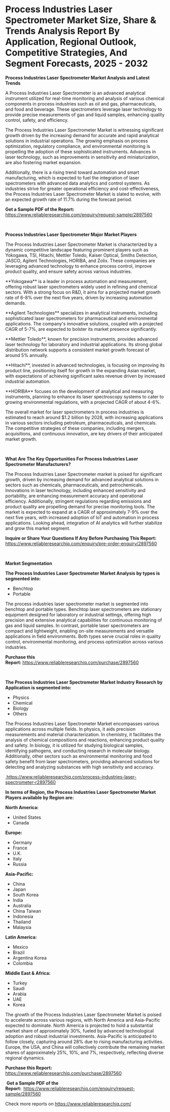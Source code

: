 <p><h1>Process Industries Laser Spectrometer Market Size, Share & Trends Analysis Report By Application, Regional Outlook, Competitive Strategies, And Segment Forecasts, 2025 - 2032</h1></p><p><strong>Process Industries Laser Spectrometer Market Analysis and Latest Trends</strong></p>
<p><p>A Process Industries Laser Spectrometer is an advanced analytical instrument utilized for real-time monitoring and analysis of various chemical components in process industries such as oil and gas, pharmaceuticals, and food and beverage. These spectrometers leverage laser technology to provide precise measurements of gas and liquid samples, enhancing quality control, safety, and efficiency.</p><p>The Process Industries Laser Spectrometer Market is witnessing significant growth driven by the increasing demand for accurate and rapid analytical solutions in industrial operations. The growing emphasis on process optimization, regulatory compliance, and environmental monitoring is propelling the adoption of these sophisticated instruments. Advances in laser technology, such as improvements in sensitivity and miniaturization, are also fostering market expansion.</p><p>Additionally, there is a rising trend toward automation and smart manufacturing, which is expected to fuel the integration of laser spectrometers with advanced data analytics and control systems. As industries strive for greater operational efficiency and cost-effectiveness, the Process Industries Laser Spectrometer Market is slated to evolve, with an expected growth rate of 11.7% during the forecast period.</p></p>
<p><strong>Get a Sample PDF of the Report:&nbsp;</strong> <a href="https://www.reliableresearchiq.com/enquiry/request-sample/2897560?utm_campaign=3124&utm_medium=2&utm_source=Github&utm_content=ia&utm_term=15032025&utm_id=process-industries-laser-spectrometer">https://www.reliableresearchiq.com/enquiry/request-sample/2897560</a></p>
<p>&nbsp;</p>
<p><strong>Process Industries Laser Spectrometer Major Market Players</strong></p>
<p><p>The Process Industries Laser Spectrometer Market is characterized by a dynamic competitive landscape featuring prominent players such as Yokogawa, TSI, Hitachi, Mettler Toledo, Kaiser Optical, Smiths Detection, JASCO, Agilent Technologies, HORIBA, and Zolix. These companies are leveraging advanced technology to enhance process control, improve product quality, and ensure safety across various industries.</p><p>**Yokogawa** is a leader in process automation and measurement, offering robust laser spectrometers widely used in refining and chemical sectors. With a strong focus on R&D, it aims for a projected market growth rate of 6-8% over the next five years, driven by increasing automation demands.</p><p>**Agilent Technologies** specializes in analytical instruments, including sophisticated laser spectrometers for pharmaceutical and environmental applications. The company's innovative solutions, coupled with a projected CAGR of 5-7%, are expected to bolster its market presence significantly.</p><p>**Mettler Toledo**, known for precision instruments, provides advanced laser technology for laboratory and industrial applications. Its strong global distribution network supports a consistent market growth forecast of around 5% annually.</p><p>**Hitachi**, invested in advanced technologies, is focusing on improving its product line, positioning itself for growth in the expanding Asian market, with expectations of achieving significant sales revenue driven by increased industrial automation.</p><p>**HORIBA** focuses on the development of analytical and measuring instruments, planning to enhance its laser spectroscopy systems to cater to growing environmental regulations, with a projected CAGR of about 4-6%.</p><p>The overall market for laser spectrometers in process industries is estimated to reach around $1.2 billion by 2028, with increasing applications in various sectors including petroleum, pharmaceuticals, and chemicals. The competitive strategies of these companies, including mergers, acquisitions, and continuous innovation, are key drivers of their anticipated market growth.</p></p>
<p>&nbsp;</p>
<p><strong>What Are The Key Opportunities For Process Industries Laser Spectrometer Manufacturers?</strong></p>
<p><p>The Process Industries Laser Spectrometer market is poised for significant growth, driven by increasing demand for advanced analytical solutions in sectors such as chemicals, pharmaceuticals, and petrochemicals. Innovations in laser technology, including enhanced sensitivity and portability, are enhancing measurement accuracy and operational efficiency. Additionally, stringent regulations regarding emissions and product quality are propelling demand for precise monitoring tools. The market is expected to expand at a CAGR of approximately 7-9% over the next five years, with increased adoption of IoT and automation in process applications. Looking ahead, integration of AI analytics will further stabilize and grow this market segment.</p></p>
<p><strong>Inquire or Share Your Questions If Any Before Purchasing This Report:</strong> <a href="https://www.reliableresearchiq.com/enquiry/pre-order-enquiry/2897560?utm_campaign=3124&utm_medium=2&utm_source=Github&utm_content=ia&utm_term=15032025&utm_id=process-industries-laser-spectrometer">https://www.reliableresearchiq.com/enquiry/pre-order-enquiry/2897560</a></p>
<p>&nbsp;</p>
<p><strong>Market Segmentation</strong></p>
<p><strong>The Process Industries Laser Spectrometer Market Analysis by types is segmented into:</strong></p>
<p><ul><li>Benchtop</li><li>Portable</li></ul></p>
<p><p>The process industries laser spectrometer market is segmented into benchtop and portable types. Benchtop laser spectrometers are stationary equipment designed for laboratory or industrial settings, offering high precision and extensive analytical capabilities for continuous monitoring of gas and liquid samples. In contrast, portable laser spectrometers are compact and lightweight, enabling on-site measurements and versatile applications in field environments. Both types serve crucial roles in quality control, environmental monitoring, and process optimization across various industries.</p></p>
<p><strong>Purchase this Report:&nbsp;</strong><a href="https://www.reliableresearchiq.com/purchase/2897560?utm_campaign=3124&utm_medium=2&utm_source=Github&utm_content=ia&utm_term=15032025&utm_id=process-industries-laser-spectrometer">https://www.reliableresearchiq.com/purchase/2897560</a></p>
<p>&nbsp;</p>
<p><strong>The Process Industries Laser Spectrometer Market Industry Research by Application is segmented into:</strong></p>
<p><ul><li>Physics</li><li>Chemical</li><li>Biology</li><li>Others</li></ul></p>
<p><p>The Process Industries Laser Spectrometer Market encompasses various applications across multiple fields. In physics, it aids precision measurements and material characterization. In chemistry, it facilitates the analysis of chemical compositions and reactions, enhancing product quality and safety. In biology, it is utilized for studying biological samples, identifying pathogens, and conducting research in molecular biology. Additionally, other sectors such as environmental monitoring and food safety benefit from laser spectrometers, providing advanced solutions for detecting and analyzing substances with high sensitivity and accuracy.</p></p>
<p><a href="https://www.reliableresearchiq.com/process-industries-laser-spectrometer-r2897560?utm_campaign=3124&utm_medium=2&utm_source=Github&utm_content=ia&utm_term=15032025&utm_id=process-industries-laser-spectrometer">&nbsp;https://www.reliableresearchiq.com/process-industries-laser-spectrometer-r2897560</a></p>
<p><strong>In terms of Region, the Process Industries Laser Spectrometer Market Players available by Region are:</strong></p>
<p>
    <p> <strong> North America: </strong>
        <ul>
            <li>United States</li>
            <li>Canada</li>
        </ul>
        </p> 
    <p> <strong> Europe: </strong>
        <ul>
            <li>Germany</li>
            <li>France</li>
            <li>U.K.</li>
            <li>Italy</li>
            <li>Russia</li>
        </ul>
        </p> 
    <p> <strong> Asia-Pacific: </strong>
        <ul>
            <li>China</li>
            <li>Japan</li>
            <li>South Korea</li>
            <li>India</li>
            <li>Australia</li>
            <li>China Taiwan</li>
            <li>Indonesia</li>
            <li>Thailand</li>
            <li>Malaysia</li>
        </ul>
        </p> 
    <p> <strong> Latin America: </strong>
        <ul>
            <li>Mexico</li>
            <li>Brazil</li>
            <li>Argentina Korea</li>
            <li>Colombia</li>
        </ul>
        </p> 
    <p> <strong> Middle East & Africa: </strong>
        <ul>
            <li>Turkey</li>
            <li>Saudi</li>
            <li>Arabia</li>
            <li>UAE</li>
            <li>Korea</li>
        </ul>
    </p>
    </p>
<p><p>The growth of the Process Industries Laser Spectrometer Market is poised to accelerate across various regions, with North America and Asia-Pacific expected to dominate. North America is projected to hold a substantial market share of approximately 30%, fueled by advanced technological adoption and robust industrial investments. Asia-Pacific is anticipated to follow closely, capturing around 28% due to rising manufacturing activities. Europe, the USA, and China will collectively contribute the remaining market shares of approximately 25%, 10%, and 7%, respectively, reflecting diverse regional dynamics.</p></p>
<p><strong>Purchase this Report: </strong><a href="https://www.reliableresearchiq.com/purchase/2897560?utm_campaign=3124&utm_medium=2&utm_source=Github&utm_content=ia&utm_term=15032025&utm_id=process-industries-laser-spectrometer">https://www.reliableresearchiq.com/purchase/2897560</a></p>
<p>&nbsp;<strong>Get a Sample PDF of the Report:&nbsp;&nbsp;</strong><a href="https://www.reliableresearchiq.com/enquiry/request-sample/2897560?utm_campaign=3124&utm_medium=2&utm_source=Github&utm_content=ia&utm_term=15032025&utm_id=process-industries-laser-spectrometer">https://www.reliableresearchiq.com/enquiry/request-sample/2897560</a></p>
<p><strong></strong></p>
<p>Check more reports on <a href="https://www.reliableresearchiq.com/?utm_campaign=3124&utm_medium=2&utm_source=Github&utm_content=ia&utm_term=15032025&utm_id=process-industries-laser-spectrometer">https://www.reliableresearchiq.com/</a></p>